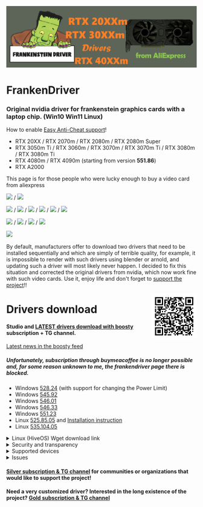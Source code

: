 ![logo](logo/FrankenDriver.png)
# FrankenDriver
### Original nvidia driver for **frankenstein graphics cards** with a laptop chip. (**Win10 Win11 Linux**)  
How to enable [Easy Anti-Cheat support](https://github.com/arutar/FrankenDriver/issues/6)!

- RTX 20XX / RTX 2070m / RTX 2080m / RTX 2080m Super
- RTX 3050m Ti / RTX 3060m / RTX 3070m / RTX 3070m Ti / RTX 3080m / RTX 3080m Ti
- RTX 4080m / RTX 4090m (starting from version **551.86**)
- RTX A2000

This page is for those people who were lucky enough to buy a video card from aliexpress 

<img src="https://img.shields.io/badge/-RTX%204080m-FF3633" height="25"/> / <img src="https://img.shields.io/badge/-RTX%204090m-2E4053" height="25"/> 

<img src="https://img.shields.io/badge/-RTX%203050m%20Ti-CCFFCC" height="25"/> / <img src="https://img.shields.io/badge/-RTX%203060m-orange" height="25"/> / <img src="https://img.shields.io/badge/-RTX%203070m-green" height="25"/> / <img src="https://img.shields.io/badge/-RTX%203070m%20Ti-blueviolet" height="25"/> / <img src="https://img.shields.io/badge/-RTX%203080m-blue" height="25"/> / <img src="https://img.shields.io/badge/-RTX%203080m%20Ti-795548" height="25"/> 

<img src="https://img.shields.io/badge/-RTX%202070m-ff69b4" height="25"/> / <img src="https://img.shields.io/badge/-RTX%202080m-ff4400" height="25"/> / <img src="https://img.shields.io/badge/-RTX%202080m%20Super-16a085" height="25"/> / <img src="https://img.shields.io/badge/-RTX%2020XX-95a5a6" height="25"/> 

<img src="https://img.shields.io/badge/-RTX%20A2000-BC8F8F" height="25"/> 

By default, manufacturers offer to download two drivers that need to be installed sequentially and which are simply of terrible quality, for example, it is impossible to render with such drivers using blender or arnold, and updating such a driver will most likely never happen. 
I decided to fix this situation and corrected the original drivers from nvidia, which now work fine with such video cards. Use it, enjoy life and don't forget to [support the project](https://boosty.to/frankendriver/purchase/1380135?ssource=DIRECT&share=subscription_link)!!  

<img align="right" width="120" height="120" src="logo/qr_b1b07814e495597a0792eb5ef7984907.png">

# Drivers download  
#### Studio and [LATEST drivers download with boosty](https://boosty.to/frankendriver/purchase/1380135?ssource=DIRECT&share=subscription_link) **subscription + TG channel**.  
[Latest news in the boosty feed](https://boosty.to/frankendriver)

##### Unfortunately, subscription through **buymeacoffee** is no longer possible and, for some reason unknown to me, the frankendriver page there is blocked.

- Windows [528.24](https://drive.google.com/uc?export=download&confirm=no_antivirus&acknowledgeAbuse=true&id=1o8mkToO0ssKjTdF-C90LjKbtLKFtfIuq) (with support for changing the Power Limit)
- Windows [545.92](https://drive.google.com/uc?export=download&confirm=no_antivirus&acknowledgeAbuse=true&id=1eHgIj0Tq9Txm8rddV-PIUz1BMzt6pcSe)
- Windows [546.01](https://drive.google.com/uc?export=download&confirm=no_antivirus&acknowledgeAbuse=true&id=1N5jDyNzfvj3UA1YHTsLBQEwq2YYK4t5V)
- Windows [546.33](https://drive.google.com/uc?export=download&confirm=no_antivirus&acknowledgeAbuse=true&id=1a71Idxp8uq2JooA7nImUTp5F7jCS6lqL)
- Windows [551.23](https://drive.google.com/uc?export=download&confirm=no_antivirus&acknowledgeAbuse=true&id=1N5y8kkQK7YZ4j5uPxZa2IFHX3a9hpB5m)
- Linux [525.85.05](https://drive.google.com/uc?export=download&confirm=no_antivirus&acknowledgeAbuse=true&id=1Uk8Mw2TcGgqBxYsmBa8EOiKlTSSmn9SS) and [Installation instruction](https://github.com/arutar/FrankenDriver/issues/11)
- Linux [535.104.05](https://drive.google.com/uc?export=download&confirm=no_antivirus&acknowledgeAbuse=true&id=1ErN4_upq1C5KkJs2EnA9PMQGKQk62Csl)


<details><summary>Linux (HiveOS) Wget download link</summary>

```Batchfile
 wget --output-document=NVIDIA-Linux-x86_64-525.85.05.run '--post-data=confirm=no_antivirus' 'https://drive.google.com/uc?export=download&confirm=no_antivirus&acknowledgeAbuse=true&id=1Uk8Mw2TcGgqBxYsmBa8EOiKlTSSmn9SS'
```
```Batchfile
 wget --output-document=NVIDIA-Linux-x86_64-535.104.05.run '--post-data=confirm=no_antivirus' 'https://drive.google.com/uc?export=download&confirm=no_antivirus&acknowledgeAbuse=true&id=1ErN4_upq1C5KkJs2EnA9PMQGKQk62Csl'
```

</details>

<details><summary>Security and transparency</summary>

1) Only installer configs and inf files are modified.  
2) No driver binaries are modified!  
3) No additional executable files are installed or executed.
4) NVPCF removed from driver to avoid error 31
5) In order to view the contents of the installer, it is enough to unpack the contents using rar or 7zip.  

</details>

<details><summary>Supported devices</summary>
    
- ### RTX 3060m
  10DE.2520 10DE.0000  

- ### RTX 3070m
  10DE.249D 10DE.0000  
  10DE.249D 4D50.4449  

- ### RTX 3070m Ti
  10DE.24A0 10DE.0000  
 
- ### RTX 3080m   
  10DE.249C 10DE.0000  
  10DE.249C 4D50.4449  

</details>

<details><summary>Issues</summary>

- [Easy Anti-Cheat errors](https://github.com/arutar/FrankenDriver/issues/2)
- [How to remove Easy Anti-Cheat errors](https://github.com/arutar/FrankenDriver/issues/6)
- [Add a new Device ID](https://github.com/arutar/FrankenDriver/issues/5)

</details>

#### [Silver subscription & TG channel](https://boosty.to/frankendriver/purchase/1487157?ssource=DIRECT&share=subscription_link) for communities or organizations that would like to support the project!
#### Need a very customized driver? Interested in the long existence of the project? [Gold subscription & TG channel](https://boosty.to/frankendriver/purchase/1383232?ssource=DIRECT&share=subscription_link)

